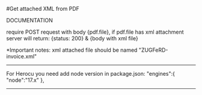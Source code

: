 #Get attached XML from PDF

DOCUMENTATION

require POST request with body {pdf.file},
if pdf.file has xml attachment
server will return:
{status: 200} & {body with xml file}

\*Important notes:
xml attached file should be named "ZUGFeRD-invoice.xml"

---

For Herocu you need add node version in package.json:
"engines":{
"node":"17.x"
},

---
